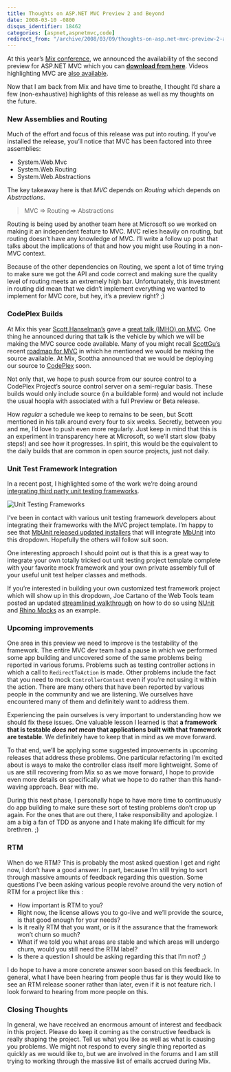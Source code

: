 ```yaml
---
title: Thoughts on ASP.NET MVC Preview 2 and Beyond
date: 2008-03-10 -0800
disqus_identifier: 18462
categories: [aspnet,aspnetmvc,code]
redirect_from: "/archive/2008/03/09/thoughts-on-asp.net-mvc-preview-2-and-beyond.aspx/"
---
```


At this year’s [Mix
conference](http://visitmix.com/2008/default.aspx "Mix08"), we announced
the availability of the second preview for ASP.NET MVC which you can
[**download from
here**](http://www.microsoft.com/downloads/details.aspx?FamilyId=38CC4CF1-773A-47E1-8125-BA3369BF54A3&displaylang=en "ASP.NET MVC Preview 2 Download Page").
Videos highlighting MVC are [also
available](http://www.asp.net/learn/3.5-extensions-videos/default.aspx "ASP.NET MVC Videos").

Now that I am back from Mix and have time to breathe, I thought I’d
share a few (non-exhaustive) highlights of this release as well as my
thoughts on the future.

### New Assemblies and Routing

Much of the effort and focus of this release was put into routing. If
you’ve installed the release, you’ll notice that MVC has been factored
into three assemblies:

-   System.Web.Mvc
-   System.Web.Routing
-   System.Web.Abstractions

The key takeaway here is that *MVC* depends on *Routing* which depends
on *Abstractions*.

> MVC =\> Routing =\> Abstractions

Routing is being used by another team here at Microsoft so we worked on
making it an independent feature to MVC. MVC relies heavily on routing,
but routing doesn’t have any knowledge of MVC. I’ll write a follow up
post that talks about the implications of that and how you might use
Routing in a non-MVC context.

Because of the other dependencies on Routing, we spent a lot of time
trying to make sure we got the API and code correct and making sure the
quality level of routing meets an extremely high bar. Unfortunately,
this investment in routing did mean that we didn’t implement everything
we wanted to implement for MVC core, but hey, it’s a preview right? ;)

### CodePlex Builds

At Mix this year [Scott
Hanselman’s](http://hanselman.com/blog/ "Scott Hanselman's Blog") gave a
[great talk (IMHO) on
MVC](http://sessions.visitmix.com/?selectedSearch=T22 "ASP.NET MVC Talk").
One thing he announced during that talk is the vehicle by which we will
be making the MVC source code available. Many of you might recall
[ScottGu’s](http://weblogs.asp.net/scottgu/ "Scott Guthrie") recent
[roadmap for
MVC](http://weblogs.asp.net/scottgu/archive/2008/02/12/asp-net-mvc-framework-road-map-update.aspx "ASP.NET MVC Framework RoadMap")
in which he mentioned we would be making the source available. At Mix,
Scottha announced that we would be deploying our source to
[CodePlex](http://www.codeplex.com/ "CodePlex") soon.

Not only that, we hope to push source from our source control to a
CodePlex Project’s source control server on a semi-regular basis. These
builds would only include source (in a buildable form) and would not
include the usual hoopla with associated with a full Preview or Beta
release.

How *regular* a schedule we keep to remains to be seen, but Scott
mentioned in his talk around every four to six weeks. Secretly, between
you and me, I’d love to push even more regularly. Just keep in mind that
this is an experiment in transparency here at Microsoft, so we’ll start
slow (baby steps!) and see how it progresses. In spirit, this would be
the equivalent to the daily builds that are common in open source
projects, just not daily.

### Unit Test Framework Integration

In a recent post, I highlighted some of the work we’re doing around
[integrating third party unit testing
frameworks](https://haacked.com/archive/2008/02/12/asp.net-mvc-update.aspx "ASP.NET MVC Update").

![Unit Testing
Frameworks](https://haacked.com/images/haacked_com/WindowsLiveWriter/ASP.NETMVCUpdate_C69C/UnitTestingFrameworks_3.png)

I’ve been in contact with various unit testing framework developers
about integrating their frameworks with the MVC project template. I’m
happy to see that [MbUnit released updated
installers](http://weblogs.asp.net/astopford/archive/2008/03/10/microsoft-mvc-and-mbunit.aspx "MbUnit and MVC")
that will integrate [MbUnit](http://mbunit.com/ "MbUnit") into this
dropdown. Hopefully the others will follow suit soon.

One interesting approach I should point out is that this is a great way
to integrate your own totally tricked out unit testing project template
complete with your favorite mock framework and your own private assembly
full of your useful unit test helper classes and methods.

If you’re interested in building your own customized test framework
project which will show up in this dropdown, Joe Cartano of the Web
Tools team posted an updated [streamlined
walkthrough](http://blogs.msdn.com/webdevtools/archive/2008/03/06/asp-net-mvc-test-framework-integration-demo.aspx "ASP.NET MVC Test Framework Integration Walkthrough")
on how to do so using [NUnit](http://nunit.com/ "NUnit") and [Rhino
Mocks](http://www.ayende.com/projects/rhino-mocks.aspx "Rhino Mocks") as
an example.

### Upcoming improvements

One area in this preview we need to improve is the testability of the
framework. The entire MVC dev team had a pause in which we performed
some app building and uncovered some of the same problems being reported
in various forums. Problems such as testing controller actions in which
a call to `RedirectToAction` is made. Other problems include the fact
that you need to mock `ControllerContext` even if you’re not using it
within the action. There are many others that have been reported by
various people in the community and we are listening. We ourselves have
encountered many of them and definitely want to address them.

Experiencing the pain ourselves is very important to understanding how
we should fix these issues. One valuable lesson I learned is that **a
framework that is testable *does not mean* that applications built with
that framework are testable**. We definitely have to keep that in mind
as we move forward.

To that end, we’ll be applying some suggested improvements in upcoming
releases that address these problems. One particular refactoring I’m
excited about is ways to make the controller class itself more
lightweight. Some of us are still recovering from Mix so as we move
forward, I hope to provide even more details on specifically what we
hope to do rather than this hand-waving approach. Bear with me.

During this next phase, I personally hope to have more time to
continuously do app building to make sure these sort of testing problems
don’t crop up again. For the ones that are out there, I take
responsibility and apologize. I am a big a fan of TDD as anyone and I
hate making life difficult for my brethren. ;)

### RTM

When do we RTM? This is probably the most asked question I get and right
now, I don’t have a good answer. In part, because I’m still trying to
sort through massive amounts of feedback regarding this question. Some
questions I’ve been asking various people revolve around the very notion
of RTM for a project like this :

-   How important is RTM to you?
-   Right now, the license allows you to go-live and we’ll provide the
    source, is that good enough for your needs?
-   Is it really RTM that you want, or is it the assurance that the
    framework won’t churn so much?
-   What if we told you what areas are stable and which areas will
    undergo churn, would you still need the RTM label?
-   Is there a question I should be asking regarding this that I’m not?
    ;)

I do hope to have a more concrete answer soon based on this feedback. In
general, what I have been hearing from people thus far is they would
like to see an RTM release sooner rather than later, even if it is not
feature rich. I look forward to hearing from more people on this.

### Closing Thoughts

In general, we have received an enormous amount of interest and feedback
in this project. Please do keep it coming as the constructive feedback
is really shaping the project. Tell us what you like as well as what is
causing you problems. We might not respond to every single thing
reported as quickly as we would like to, but we are involved in the
forums and I am still trying to working through the massive list of
emails accrued during Mix.

